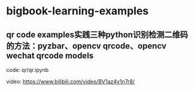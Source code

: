 # bigbook-learning-examples

## qr code examples实践三种python识别检测二维码的方法：pyzbar、opencv qrcode、opencv wechat qrcode models

code: qr/qr.ipynb

video: https://www.bilibili.com/video/BV1az4y1n7r8/